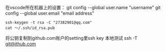 在vscode所在机器上的设置：
    git config --global user.name "username"
    git config --global user.email "email address"

    ssh-keygen -t rsa -C "27382901@qq.com"
    cat ～/.ssh/id_rsa.pub
将公钥复制到github.com账户的setting里ssh key
本地测试
    ssh -T git@ithub.com



